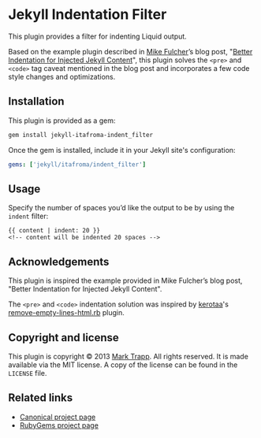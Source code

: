 # Jekyll Indentation Filter

This plugin provides a filter for indenting Liquid output.

Based on the example plugin described in [Mike Fulcher][1]’s blog post,
"[Better Indentation for Injected Jekyll Content][2]", this plugin solves the
`<pre>` and `<code>` tag caveat mentioned in the blog post and incorporates a
few code style changes and optimizations.

## Installation

This plugin is provided as a gem:

```sh
gem install jekyll-itafroma-indent_filter
```

Once the gem is installed, include it in your Jekyll site's configuration:

```yaml
gems: ['jekyll/itafroma/indent_filter']
```

## Usage

Specify the number of spaces you’d like the output to be by using the `indent`
filter:

```liquid
{{ content | indent: 20 }}
<!-- content will be indented 20 spaces -->
```

## Acknowledgements

This plugin is inspired the example provided in Mike Fulcher’s blog post,
"Better Indentation for Injected Jekyll Content".

The `<pre>` and `<code>` indentation solution was inspired by [kerotaa][3]'s
[remove-empty-lines-html.rb][4] plugin.

## Copyright and license

This plugin is copyright © 2013 [Mark Trapp][5]. All rights reserved. It is made
available via the MIT license. A copy of the license can be found in the
`LICENSE` file.

## Related links

* [Canonical project page][6]
* [RubyGems project page][7]

[1]: http://drawingablank.me "Muke Fulcher’s website"
[2]: http://drawingablank.me/blog/indentation-for-injected-jekyll-content.html "Better Indentation for Injected Jekyll Content"
[3]: http://kerotaa.hateblo.jp "kerotaa’s website"
[4]: https://gist.github.com/kerotaa/5788650 "kerotaa’s remove-empty-lines-html.rb"
[5]: https://marktrapp.com "Mark Trapp’s website"
[6]: https://marktrapp.com/projects/jekyll-indent-filter "Jekyll Indentation Filter project page"
[7]: https://rubygems.org/gems/jekyll-itafroma-indent_filter "RubyGems project page"
